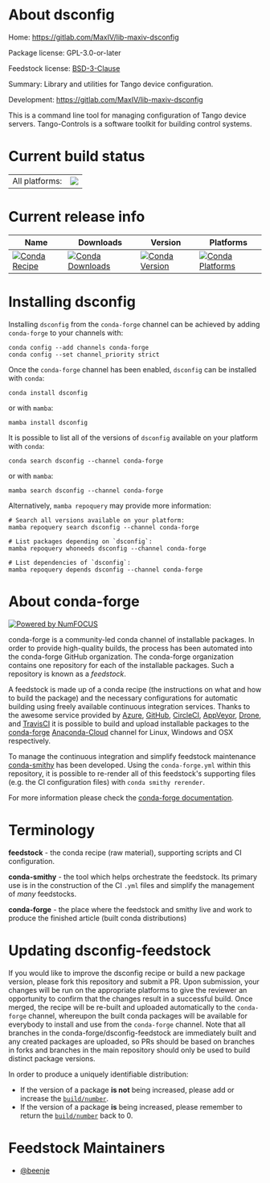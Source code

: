 About dsconfig
==============

Home: https://gitlab.com/MaxIV/lib-maxiv-dsconfig

Package license: GPL-3.0-or-later

Feedstock license: [BSD-3-Clause](https://github.com/conda-forge/dsconfig-feedstock/blob/main/LICENSE.txt)

Summary: Library and utilities for Tango device configuration.

Development: https://gitlab.com/MaxIV/lib-maxiv-dsconfig

This is a command line tool for managing configuration of Tango device servers.
Tango-Controls is a software toolkit for building control systems.


Current build status
====================


<table><tr><td>All platforms:</td>
    <td>
      <a href="https://dev.azure.com/conda-forge/feedstock-builds/_build/latest?definitionId=13501&branchName=main">
        <img src="https://dev.azure.com/conda-forge/feedstock-builds/_apis/build/status/dsconfig-feedstock?branchName=main">
      </a>
    </td>
  </tr>
</table>

Current release info
====================

| Name | Downloads | Version | Platforms |
| --- | --- | --- | --- |
| [![Conda Recipe](https://img.shields.io/badge/recipe-dsconfig-green.svg)](https://anaconda.org/conda-forge/dsconfig) | [![Conda Downloads](https://img.shields.io/conda/dn/conda-forge/dsconfig.svg)](https://anaconda.org/conda-forge/dsconfig) | [![Conda Version](https://img.shields.io/conda/vn/conda-forge/dsconfig.svg)](https://anaconda.org/conda-forge/dsconfig) | [![Conda Platforms](https://img.shields.io/conda/pn/conda-forge/dsconfig.svg)](https://anaconda.org/conda-forge/dsconfig) |

Installing dsconfig
===================

Installing `dsconfig` from the `conda-forge` channel can be achieved by adding `conda-forge` to your channels with:

```
conda config --add channels conda-forge
conda config --set channel_priority strict
```

Once the `conda-forge` channel has been enabled, `dsconfig` can be installed with `conda`:

```
conda install dsconfig
```

or with `mamba`:

```
mamba install dsconfig
```

It is possible to list all of the versions of `dsconfig` available on your platform with `conda`:

```
conda search dsconfig --channel conda-forge
```

or with `mamba`:

```
mamba search dsconfig --channel conda-forge
```

Alternatively, `mamba repoquery` may provide more information:

```
# Search all versions available on your platform:
mamba repoquery search dsconfig --channel conda-forge

# List packages depending on `dsconfig`:
mamba repoquery whoneeds dsconfig --channel conda-forge

# List dependencies of `dsconfig`:
mamba repoquery depends dsconfig --channel conda-forge
```


About conda-forge
=================

[![Powered by
NumFOCUS](https://img.shields.io/badge/powered%20by-NumFOCUS-orange.svg?style=flat&colorA=E1523D&colorB=007D8A)](https://numfocus.org)

conda-forge is a community-led conda channel of installable packages.
In order to provide high-quality builds, the process has been automated into the
conda-forge GitHub organization. The conda-forge organization contains one repository
for each of the installable packages. Such a repository is known as a *feedstock*.

A feedstock is made up of a conda recipe (the instructions on what and how to build
the package) and the necessary configurations for automatic building using freely
available continuous integration services. Thanks to the awesome service provided by
[Azure](https://azure.microsoft.com/en-us/services/devops/), [GitHub](https://github.com/),
[CircleCI](https://circleci.com/), [AppVeyor](https://www.appveyor.com/),
[Drone](https://cloud.drone.io/welcome), and [TravisCI](https://travis-ci.com/)
it is possible to build and upload installable packages to the
[conda-forge](https://anaconda.org/conda-forge) [Anaconda-Cloud](https://anaconda.org/)
channel for Linux, Windows and OSX respectively.

To manage the continuous integration and simplify feedstock maintenance
[conda-smithy](https://github.com/conda-forge/conda-smithy) has been developed.
Using the ``conda-forge.yml`` within this repository, it is possible to re-render all of
this feedstock's supporting files (e.g. the CI configuration files) with ``conda smithy rerender``.

For more information please check the [conda-forge documentation](https://conda-forge.org/docs/).

Terminology
===========

**feedstock** - the conda recipe (raw material), supporting scripts and CI configuration.

**conda-smithy** - the tool which helps orchestrate the feedstock.
                   Its primary use is in the construction of the CI ``.yml`` files
                   and simplify the management of *many* feedstocks.

**conda-forge** - the place where the feedstock and smithy live and work to
                  produce the finished article (built conda distributions)


Updating dsconfig-feedstock
===========================

If you would like to improve the dsconfig recipe or build a new
package version, please fork this repository and submit a PR. Upon submission,
your changes will be run on the appropriate platforms to give the reviewer an
opportunity to confirm that the changes result in a successful build. Once
merged, the recipe will be re-built and uploaded automatically to the
`conda-forge` channel, whereupon the built conda packages will be available for
everybody to install and use from the `conda-forge` channel.
Note that all branches in the conda-forge/dsconfig-feedstock are
immediately built and any created packages are uploaded, so PRs should be based
on branches in forks and branches in the main repository should only be used to
build distinct package versions.

In order to produce a uniquely identifiable distribution:
 * If the version of a package **is not** being increased, please add or increase
   the [``build/number``](https://docs.conda.io/projects/conda-build/en/latest/resources/define-metadata.html#build-number-and-string).
 * If the version of a package **is** being increased, please remember to return
   the [``build/number``](https://docs.conda.io/projects/conda-build/en/latest/resources/define-metadata.html#build-number-and-string)
   back to 0.

Feedstock Maintainers
=====================

* [@beenje](https://github.com/beenje/)

